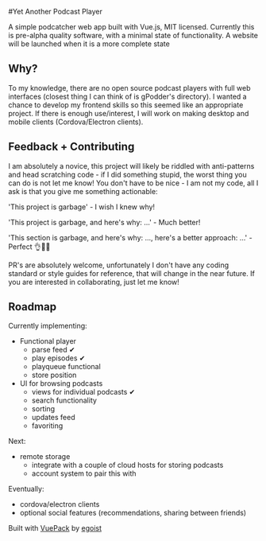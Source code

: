 #Yet Another Podcast Player 

A simple podcatcher web app built with Vue.js, MIT licensed.  Currently this is pre-alpha quality software, with a minimal state of functionality. A website will be launched when it is a more complete state


## Why?

To my knowledge, there are no open source podcast players with full web interfaces (closest thing I can think of is gPodder's directory). I wanted a chance to develop my frontend skills so this seemed like an appropriate project. If there is enough use/interest, I will work on making desktop and mobile clients (Cordova/Electron clients).


## Feedback + Contributing

I am absolutely a novice, this project will likely be riddled with anti-patterns and head scratching code - if I did something stupid, the worst thing you can do is not let me know! You don't have to be nice - I am not my code, all I ask is that you give me something actionable:

'This project is garbage' - I wish I knew why!

'This project is garbage, and here's why: ...' - Much better!

'This section is garbage, and here's why: ..., here's a better approach: ...' - Perfect 👌💯🔥


PR's are absolutely welcome, unfortunately I don't have any coding standard or style guides for reference, that will change in the near future. If you are interested in collaborating, just let me know!


## Roadmap

Currently implementing:
- Functional player
    - parse feed ✔︎
    - play episodes ✔︎
    - playqueue functional
    - store position
- UI for browsing podcasts
    - views for individual podcasts ✔︎
    - search functionality
    - sorting
    - updates feed
    - favoriting

Next:
- remote storage
    - integrate with a couple of cloud hosts for storing podcasts
    - account system to pair this with

Eventually:
- cordova/electron clients
- optional social features (recommendations, sharing between friends)



Built with [VuePack](https://github.com/egoist/VuePack) by [egoist](https://github.com/egoist)

